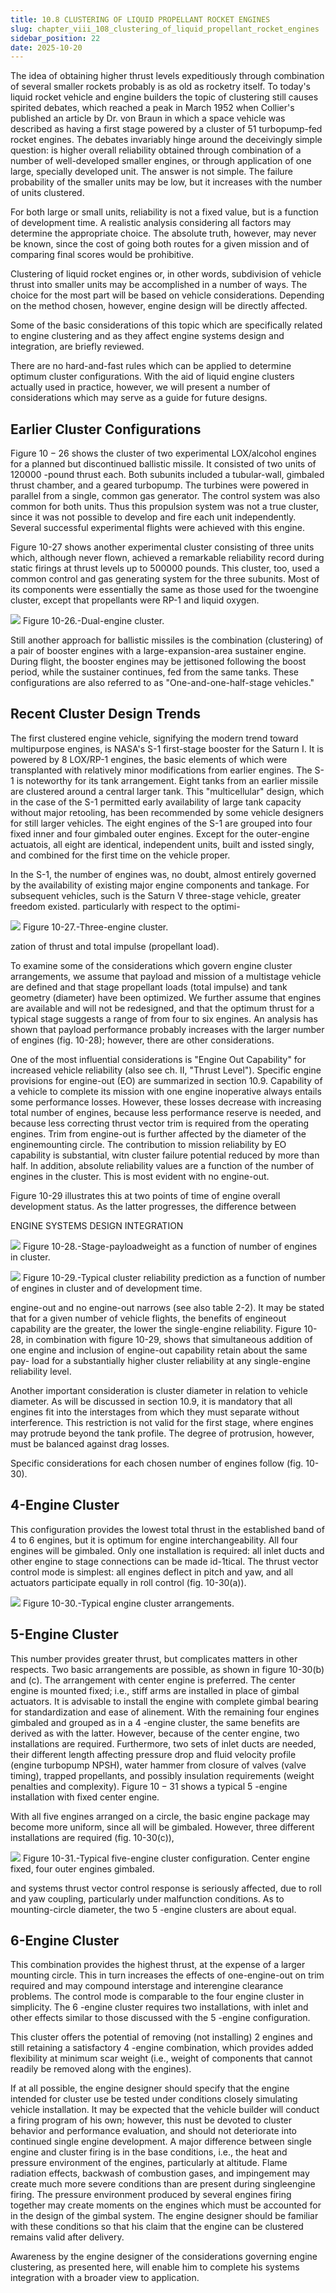 ```yaml
---
title: 10.8 CLUSTERING OF LIQUID PROPELLANT ROCKET ENGINES
slug: chapter_viii_108_clustering_of_liquid_propellant_rocket_engines
sidebar_position: 22
date: 2025-10-20
---
```


The idea of obtaining higher thrust levels expeditiously through combination of several smaller rockets probably is as old as rocketry itself. To today's liquid rocket vehicle and engine builders the topic of clustering still causes spirited debates, which reached a peak in March 1952 when Collier's published an article by Dr. von Braun in which a space vehicle was described as having a first stage powered by a cluster of 51 turbopump-fed rocket engines. The debates invariably hinge around the deceivingly simple question: is higher overall reliability obtained through combination of a number of well-developed smaller engines, or through application of one large, specially developed unit. The answer is not simple. The failure probability of the smaller units may be low, but it increases with the number of units clustered.

For both large or small units, reliability is not a fixed value, but is a function of development time. A realistic analysis considering all factors may determine the appropriate choice. The absolute truth, however, may never be known, since the cost of going both routes for a given mission and of comparing final scores would be prohibitive.

Clustering of liquid rocket engines or, in other words, subdivision of vehicle thrust into smaller units may be accomplished in a number of ways. The choice for the most part will be based on vehicle considerations. Depending on the method chosen, however, engine design will be directly affected.

Some of the basic considerations of this topic which are specifically related to engine clustering and as they affect engine systems design and integration, are briefly reviewed.

There are no hard-and-fast rules which can be applied to determine optimum cluster configurations. With the aid of liquid engine clusters actually used in practice, however, we will present a number of considerations which may serve as a guide for future designs.

## Earlier Cluster Configurations

Figure $10-26$ shows the cluster of two experimental LOX/alcohol engines for a planned but discontinued ballistic missile. It consisted of two units of 120000 -pound thrust each. Both subunits included a tubular-wall, gimbaled thrust chamber, and a geared turbopump. The turbines were powered in parallel from a single, common gas generator. The control system was also common for both units. Thus this propulsion system was not a true cluster, since it was not possible to develop and fire each unit independently. Several successful experimental flights were achieved with this engine.

Figure 10-27 shows another experimental cluster consisting of three units which, although never flown, achieved a remarkable reliability record during static firings at thrust levels up to 500000 pounds. This cluster, too, used a common control and gas generating system for the three subunits. Most of its components were essentially the same as those used for the twoengine cluster, except that propellants were RP-1 and liquid oxygen.

![](/img/DLPRE/image_361.jpg)
Figure 10-26.-Dual-engine cluster.

Still another approach for ballistic missiles is the combination (clustering) of a pair of booster engines with a large-expansion-area sustainer engine. During flight, the booster engines may be jettisoned following the boost period, while the sustainer continues, fed from the same tanks. These configurations are also referred to as "One-and-one-half-stage vehicles."

## Recent Cluster Design Trends

The first clustered engine vehicle, signifying the modern trend toward multipurpose engines, is NASA's S-1 first-stage booster for the Saturn I. It is powered by 8 LOX/RP-1 engines, the basic elements of which were transplanted with relatively minor modifications from earlier engines. The S-1 is noteworthy for its tank arrangement. Eight tanks from an earlier missile are clustered around a central larger tank. This "multicellular" design, which in the case of the S-1 permitted early availability of large tank capacity without major retooling, has been recommended by some vehicle designers for still larger vehicles. The eight engines of the S-1 are grouped into four fixed inner and four gimbaled outer engines. Except for the outer-engine actuatois, all eight are identical, independent units, built and issted singly, and combined for the first time on the vehicle proper.

In the S-1, the number of engines was, no doubt, almost entirely governed by the availability of existing major engine components and tankage. For subsequent vehicles, such is the Saturn V three-stage vehicle, greater freedom existed. particularly with respect to the optimi-

![](/img/DLPRE/image_362.jpg)
Figure 10-27.-Three-engine cluster.

zation of thrust and total impulse (propellant load).

To examine some of the considerations which govern engine cluster arrangements, we assume that payload and mission of a multistage vehicle are defined and that stage propellant loads (total impulse) and tank geometry (diameter) have been optimized. We further assume that engines are available and will not be redesigned, and that the optimum thrust for a typical stage suggests a range of from four to six engines. An analysis has shown that payload performance probably increases with the larger number of engines (fig. 10-28); however, there are other considerations.

One of the most influential considerations is "Engine Out Capability" for increased vehicle reliability (also see ch. II, "Thrust Level"). Specific engine provisions for engine-out (EO) are summarized in section 10.9. Capability of a vehicle to complete its mission with one engine inoperative always entails some performance losses. However, these losses decrease with increasing total number of engines, because less performance reserve is needed, and because less correcting thrust vector trim is required from the operating engines. Trim from engine-out is further affected by the diameter of the enginemounting circle. The contribution to mission reliability by EO capability is substantial, witn cluster failure potential reduced by more than half. In addition, absolute reliability values are a function of the number of engines in the cluster. This is most evident with no engine-out.

Figure 10-29 illustrates this at two points of time of engine overall development status. As the latter progresses, the difference between

ENGINE SYSTEMS DESIGN INTEGRATION

![](/img/DLPRE/image_363.jpg)
Figure 10-28.-Stage-payloadweight as a function of number of engines in cluster.

![](/img/DLPRE/image_364.jpg)
Figure 10-29.-Typical cluster reliability prediction as a function of number of engines in cluster and of development time.

engine-out and no engine-out narrows (see also table 2-2). It may be stated that for a given number of vehicle flights, the benefits of engineout capability are the greater, the lower the single-engine reliability. Figure 10-28, in combination with figure 10-29, shows that simultaneous addition of one engine and inclusion of engine-out capability retain about the same pay-
load for a substantially higher cluster reliability at any single-engine reliability level.

Another important consideration is cluster diameter in relation to vehicle diameter. As will be discussed in section 10.9, it is mandatory that all engines fit into the interstages from which they must separate without interference. This restriction is not valid for the first stage, where engines may protrude beyond the tank profile. The degree of protrusion, however, must be balanced against drag losses.

Specific considerations for each chosen number of engines follow (fig. 10-30).

## 4-Engine Cluster

This configuration provides the lowest total thrust in the established band of 4 to 6 engines, but it is optimum for engine interchangeability. All four engines will be gimbaled. Only one installation is required: all inlet ducts and other engine to stage connections can be made id-1tical. The thrust vector control mode is simplest: all engines deflect in pitch and yaw, and all actuators participate equally in roll control (fig. 10-30(a)).

![](/img/DLPRE/image_365.jpg)
Figure 10-30.-Typical engine cluster arrangements.

## 5-Engine Cluster

This number provides greater thrust, but complicates matters in other respects. Two basic arrangements are possible, as shown in figure 10-30(b) and (c). The arrangement with center engine is preferred. The center engine is mounted fixed; i.e., stiff arms are installed in place of gimbal actuators. It is advisable to install the engine with complete gimbal bearing for standardization and ease of alinement. With the remaining four engines gimbaled and grouped as in a 4 -engine cluster, the same benefits are derived as with the latter. However, because of the center engine, two installations are required. Furthermore, two sets of inlet ducts are needed, their different length affecting pressure drop and fluid velocity profile (engine turbopump NPSH), water hammer from closure of valves (valve timing), trapped propellants, and possibly insulation requirements (weight penalties and complexity). Figure $10-31$ shows a typical 5 -engine installation with fixed center engine.

With all five engines arranged on a circle, the basic engine package may become more uniform, since all will be gimbaled. However, three different installations are required (fig. 10-30(c)),

![](/img/DLPRE/image_366.jpg)
Figure 10-31.-Typical five-engine cluster configuration. Center engine fixed, four outer engines gimbaled.

and systems thrust vector control response is seriously affected, due to roll and yaw coupling, particularly under malfunction conditions. As to mounting-circle diameter, the two 5 -engine clusters are about equal.

## 6-Engine Cluster

This combination provides the highest thrust, at the expense of a larger mounting circle. This in turn increases the effects of one-engine-out on trim required and may compound interstage and interengine clearance problems. The control mode is comparable to the four engine cluster in simplicity. The 6 -engine cluster requires two installations, with inlet and other effects similar to those discussed with the 5 -engine configuration.

This cluster offers the potential of removing (not installing) 2 engines and still retaining a satisfactory 4 -engine combination, which provides added flexibility at minimum scar weight (i.e., weight of components that cannot readily be removed along with the engines).

If at all possible, the engine designer should specify that the engine intended for cluster use be tested under conditions closely simulating vehicle installation. It may be expected that the vehicle builder will conduct a firing program of his own; however, this nust be devoted to cluster behavior and performance evaluation, and should not deteriorate into continued single engine development. A major difference between single engine and cluster firing is in the base conditions, i.e., the heat and pressure environment of the engines, particularly at altitude. Flame radiation effects, backwash of combustion gases, and impingement may create much more severe conditions than are present during singleengine firing. The pressure environment produced by several engines firing together may create moments on the engines which must be accounted for in the design of the gimbal system. The engine designer should be familiar with these conditions so that his claim that the engine can be clustered remains valid after delivery.

Awareness by the engine designer of the considerations governing engine clustering, as presented here, will enable him to complete his systems integration with a broader view to application.
